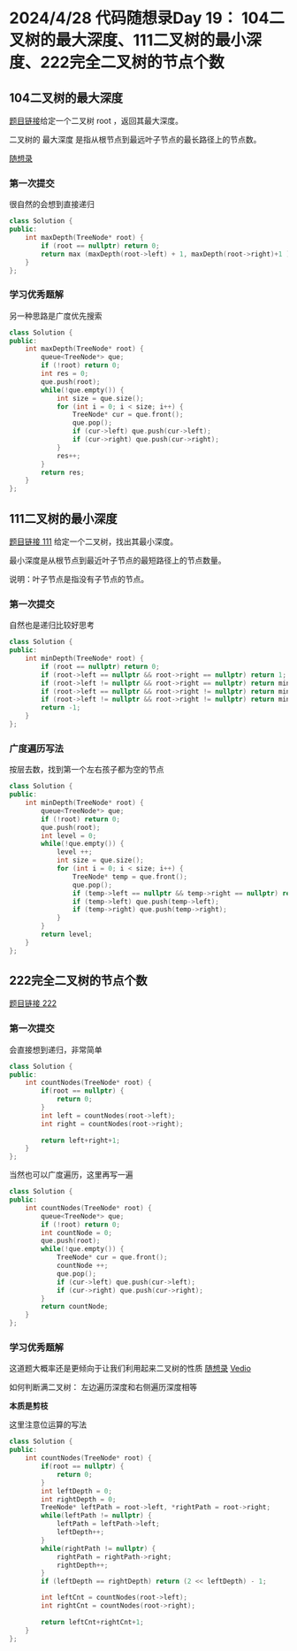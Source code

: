 # 2024/4/28 代码随想录Day 19： 104二叉树的最大深度、111二叉树的最小深度、222完全二叉树的节点个数

## 104二叉树的最大深度

[题目链接](https://leetcode.cn/problems/maximum-depth-of-binary-tree/)给定一个二叉树 root ，返回其最大深度。

二叉树的 最大深度 是指从根节点到最远叶子节点的最长路径上的节点数。

 
[随想录](https://leetcode.cn/problems/maximum-depth-of-binary-tree/description/)
### 第一次提交
很自然的会想到直接递归
```cpp
class Solution {
public:
    int maxDepth(TreeNode* root) {
        if (root == nullptr) return 0;
        return max (maxDepth(root->left) + 1, maxDepth(root->right)+1 );
    }
};
```
### 学习优秀题解
另一种思路是广度优先搜索
```cpp
class Solution {
public:
    int maxDepth(TreeNode* root) {
        queue<TreeNode*> que;
        if (!root) return 0;
        int res = 0;
        que.push(root);
        while(!que.empty()) {
            int size = que.size();
            for (int i = 0; i < size; i++) {
                TreeNode* cur = que.front();
                que.pop();
                if (cur->left) que.push(cur->left);
                if (cur->right) que.push(cur->right);
            }
            res++;
        }
        return res;
    }
};
```
## 111二叉树的最小深度
[题目链接 111](https://leetcode.cn/problems/minimum-depth-of-binary-tree/description/) 给定一个二叉树，找出其最小深度。

最小深度是从根节点到最近叶子节点的最短路径上的节点数量。

说明：叶子节点是指没有子节点的节点。

### 第一次提交
自然也是递归比较好思考
```cpp
class Solution {
public:
    int minDepth(TreeNode* root) {
        if (root == nullptr) return 0;
        if (root->left == nullptr && root->right == nullptr) return 1;
        if (root->left != nullptr && root->right == nullptr) return minDepth(root->left) + 1;
        if (root->left == nullptr && root->right != nullptr) return minDepth(root->right) + 1;
        if (root->left != nullptr && root->right != nullptr) return min(minDepth(root->left) , minDepth(root->right)) + 1;
        return -1;
    }
};
```
### 广度遍历写法
按层去数，找到第一个左右孩子都为空的节点
```cpp
class Solution {
public:
    int minDepth(TreeNode* root) {
        queue<TreeNode*> que;
        if (!root) return 0;
        que.push(root);
        int level = 0;
        while(!que.empty()) {
            level ++;
            int size = que.size();
            for (int i = 0; i < size; i++) {
                TreeNode* temp = que.front();
                que.pop();
                if (temp->left == nullptr && temp->right == nullptr) return level;
                if (temp->left) que.push(temp->left);
                if (temp->right) que.push(temp->right);
            }
        }
        return level;
    }
};
```
## 222完全二叉树的节点个数
[题目链接 222](https://leetcode.cn/problems/count-complete-tree-nodes/description/)

### 第一次提交
会直接想到递归，非常简单
```cpp
class Solution {
public:
    int countNodes(TreeNode* root) {
        if(root == nullptr) {
    		return 0;
    	}
    	int left = countNodes(root->left);
    	int right = countNodes(root->right);
    	
    	return left+right+1;
    }
};
```
当然也可以广度遍历，这里再写一遍
```cpp
class Solution {
public:
    int countNodes(TreeNode* root) {
        queue<TreeNode*> que;
        if (!root) return 0;
        int countNode = 0;
        que.push(root);
        while(!que.empty()) {
            TreeNode* cur = que.front();
            countNode ++;
            que.pop();
            if (cur->left) que.push(cur->left);
            if (cur->right) que.push(cur->right);
        }
        return countNode;
    }
};
```


### 学习优秀题解
这道题大概率还是更倾向于让我们利用起来二叉树的性质
[随想录](https://programmercarl.com/0222.%E5%AE%8C%E5%85%A8%E4%BA%8C%E5%8F%89%E6%A0%91%E7%9A%84%E8%8A%82%E7%82%B9%E4%B8%AA%E6%95%B0.html#%E7%AE%97%E6%B3%95%E5%85%AC%E5%BC%80%E8%AF%BE)
[Vedio](https://www.bilibili.com/video/BV1eW4y1B7pD/?vd_source=4cca6f0dd2495280b5f065c0e86f221c)

如何判断满二叉树： 左边遍历深度和右侧遍历深度相等

**本质是剪枝**

这里注意位运算的写法
```cpp
class Solution {
public:
    int countNodes(TreeNode* root) {
        if(root == nullptr) {
    		return 0;
    	}
        int leftDepth = 0;
        int rightDepth = 0;
        TreeNode* leftPath = root->left, *rightPath = root->right;
        while(leftPath != nullptr) {
            leftPath = leftPath->left;
            leftDepth++;
        }
        while(rightPath != nullptr) {
            rightPath = rightPath->right;
            rightDepth++;
        }
        if (leftDepth == rightDepth) return (2 << leftDepth) - 1;

    	int leftCnt = countNodes(root->left);
    	int rightCnt = countNodes(root->right);
    	
    	return leftCnt+rightCnt+1;
    }
};
```